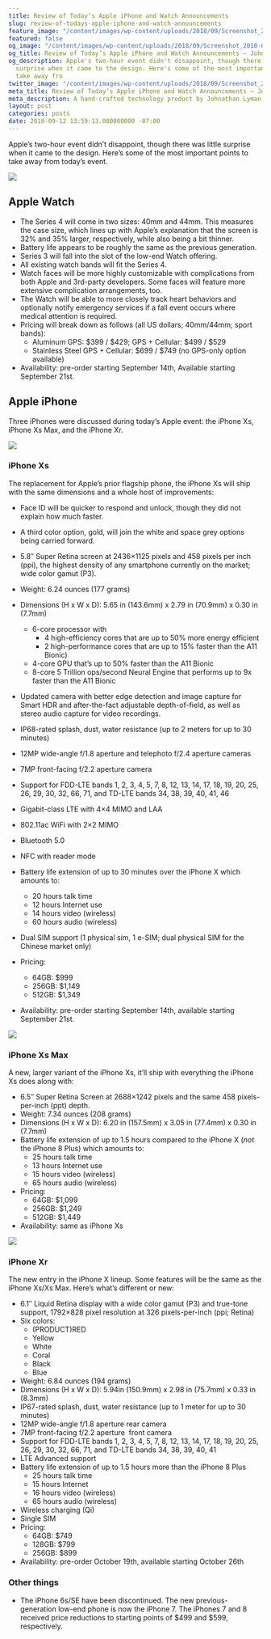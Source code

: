 ```yaml
---
title: Review of Today’s Apple iPhone and Watch Announcements
slug: review-of-todays-apple-iphone-and-watch-announcements
feature_image: "/content/images/wp-content/uploads/2018/09/Screenshot_2018-09-12-iPhone-XS.png"
featured: false
og_image: "/content/images/wp-content/uploads/2018/09/Screenshot_2018-09-12-iPhone-XS.png"
og_title: Review of Today’s Apple iPhone and Watch Announcements – Johnathan.org
og_description: Apple's two-hour event didn't disappoint, though there was little
  surprise when it came to the design. Here's some of the most important points to
  take away fro
twitter_image: "/content/images/wp-content/uploads/2018/09/Screenshot_2018-09-12-iPhone-XS.png"
meta_title: Review of Today’s Apple iPhone and Watch Announcements – Johnathan.org
meta_description: A hand-crafted technology product by Johnathan Lyman
layout: post
categories: posts
date: 2018-09-12 13:59:13.000000000 -07:00
---
```


Apple’s two-hour event didn’t disappoint, though there was little surprise when it came to the design. Here’s some of the most important points to take away from today’s event.

![](/content/images/wp-content/uploads/2018/09/Apple-Watch-Series4_watch-front-training_09122018.jpg)

## **Apple Watch**

- The Series 4 will come in two sizes: 40mm and 44mm. This measures the case size, which lines up with Apple’s explanation that the screen is 32% and 35% larger, respectively, while also being a bit thinner.
- Battery life appears to be roughly the same as the previous generation.
- Series 3 will fall into the slot of the low-end Watch offering.
- All existing watch bands will fit the Series 4.
- Watch faces will be more highly customizable with complications from both Apple and 3rd-party developers. Some faces will feature more extensive complication arrangements, too.
- The Watch will be able to more closely track heart behaviors and optionally notify emergency services if a fall event occurs where medical attention is required.
- Pricing will break down as follows (all US dollars; 40mm/44mm; sport bands):
  - Aluminum&nbsp;GPS: $399 / $429;&nbsp;GPS + Cellular: $499 / $529
  - Stainless Steel GPS + Cellular: $699 / $749 (no GPS-only option available)
- Availability: pre-order starting September 14th, Available starting September 21st.

## **Apple iPhone**

Three iPhones were discussed during today’s Apple event: the iPhone Xs, iPhone Xs Max, and the iPhone Xr.

![](/content/images/wp-content/uploads/2018/09/Apple-iPhone-Xs-line-up-09122018.jpg)

### iPhone Xs

The replacement for Apple’s prior flagship phone, the iPhone Xs will ship with the same dimensions and a whole host of improvements:


- Face ID will be quicker to respond and unlock, though they did not explain how much faster.
- A third color option, gold, will join the white and space grey options being carried forward.
- 5.8″ Super Retina screen at 2436×1125 pixels and 458 pixels per inch (ppi), the highest density of any smartphone currently on the market; wide color gamut (P3).
- Weight: 6.24 ounces (177 grams)
- Dimensions (H x W x D): 5.65 in (143.6mm) x 2.79 in (70.9mm) x 0.30 in (7.7mm)

  - 6-core processor with
    - 4 high-efficiency cores that are up to 50% more energy efficient
    - 2 high-performance cores that are up to 15% faster than the A11 Bionic)
  - 4-core GPU that’s up to 50% faster than the A11 Bionic
  - 8-core 5 Trillion ops/second Neural Engine that performs up to 9x faster than the A11 Bionic

- Updated camera with better edge detection and image capture for Smart HDR and after-the-fact adjustable depth-of-field, as well as stereo audio capture for video recordings.
- IP68-rated splash, dust, water resistance (up to 2 meters for up to 30 minutes)
- 12MP wide-angle f/1.8 aperture and telephoto f/2.4 aperture cameras
- 7MP front-facing f/2.2 aperture camera
- Support for FDD-LTE bands&nbsp;1, 2, 3, 4, 5, 7, 8, 12, 13, 14, 17, 18, 19, 20, 25, 26, 29, 30, 32, 66, 71, and TD-LTE bands&nbsp;34, 38, 39, 40, 41, 46
- Gigabit-class LTE with 4×4 MIMO and LAA
- 802.11ac WiFi with 2×2 MIMO
- Bluetooth 5.0
- NFC with reader mode
- Battery life extension of up to 30 minutes over the iPhone X which amounts to:
  - 20 hours talk time
  - 12 hours Internet use
  - 14 hours video (wireless)
  - 60 hours audio (wireless)
- Dual SIM support (1 physical sim, 1 e-SIM; dual physical SIM for the Chinese market only)
- Pricing:
  - 64GB: $999
  - 256GB: $1,149
  - 512GB: $1,349
- Availability: pre-order starting September 14th, available starting September 21st.

![](/content/images/wp-content/uploads/2018/09/Apple-iPhone-Xs-combo-gold-09122018-white-bkg.jpg)

### iPhone Xs Max

A new, larger variant of the iPhone Xs, it’ll ship with everything the iPhone Xs does along with:


- 6.5″ Super Retina Screen at 2688×1242 pixels and the same 458 pixels-per-inch (ppt) depth.
- Weight: 7.34 ounces (208 grams)
- Dimensions (H x W x D): 6.20 in (157.5mm) x 3.05 in (77.4mm) x 0.30 in (7.7mm)
- Battery life extension of up to 1.5 hours compared to the iPhone X (_not_ the iPhone 8 Plus) which amounts to:
  - 25 hours talk time
  - 13 hours Internet use
  - 15 hours video (wireless)
  - 65 hours audio (wireless)
- Pricing:
  - 64GB: $1,099
  - 256GB: $1,249
  - 512GB: $1,449
- Availability: same as iPhone Xs

![](/content/images/wp-content/uploads/2018/09/Screenshot_2018-09-12-iPhone-XR-Technical-Specs.png)

### iPhone Xr

The new entry in the iPhone X lineup. Some features will be the same as the iPhone Xs/Xs Max. Here’s what’s different or new:


- 6.1″ Liquid Retina display with a wide color gamut (P3) and true-tone support, 1792×828 pixel resolution at 326 pixels-per-inch (ppi; Retina)
- Six colors:
  - (PRODUCT)RED
  - Yellow
  - White
  - Coral
  - Black
  - Blue
- Weight: 6.84 ounces (194 grams)
- Dimensions (H x W x D): 5.94in (150.9mm) x 2.98 in (75.7mm) x 0.33 in (8.3mm)
- IP67-rated splash, dust, water resistance (up to 1 meter for up to 30 minutes)
- 12MP wide-angle f/1.8 aperture rear camera
- 7MP front-facing f/2.2 aperture &nbsp;front camera
- Support for FDD-LTE bands&nbsp;1, 2, 3, 4, 5, 7, 8, 12, 13, 14, 17, 18, 19, 20, 25, 26, 29, 30, 32, 66, 71, and TD-LTE bands&nbsp;34, 38, 39, 40, 41
- LTE Advanced support
- Battery life extension of up to 1.5 hours more than the iPhone 8 Plus
  - 25 hours talk time
  - 15 hours Internet
  - 16 hours video (wireless)
  - 65 hours audio (wireless)
- Wireless charging (Qi)
- Single SIM
- Pricing:
  - 64GB: $749
  - 128GB: $799
  - 256GB: $899
- Availability: pre-order October 19th, available starting October 26th

### Other things

- The iPhone 6s/SE have been discontinued. The new previous-generation low-end phone is now the iPhone 7. The iPhones 7 and 8 received price reductions to starting points of $499 and $599, respectively.
